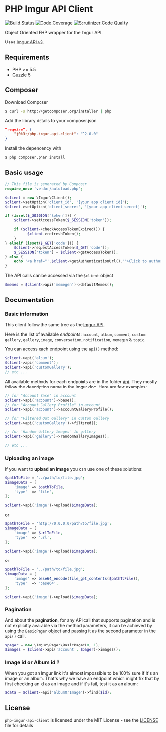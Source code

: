 # PHP Imgur API Client

[![Build Status](https://travis-ci.org/j0k3r/php-imgur-api-client.svg?branch=master)](https://travis-ci.org/j0k3r/php-imgur-api-client)
[![Code Coverage](https://scrutinizer-ci.com/g/j0k3r/php-imgur-api-client/badges/coverage.png?b=master)](https://scrutinizer-ci.com/g/j0k3r/php-imgur-api-client/?branch=master)
[![Scrutinizer Code Quality](https://scrutinizer-ci.com/g/j0k3r/php-imgur-api-client/badges/quality-score.png?b=master)](https://scrutinizer-ci.com/g/j0k3r/php-imgur-api-client/?branch=master)

Object Oriented PHP wrapper for the Imgur API.

Uses [Imgur API v3](https://api.imgur.com/).

## Requirements

* PHP >= 5.5
* [Guzzle](https://github.com/guzzle/guzzle) 5

## Composer

Download Composer

```bash
$ curl -s http://getcomposer.org/installer | php
```

Add the library details to your composer.json

```json
"require": {
    "j0k3r/php-imgur-api-client": "^2.0.0"
}
```

Install the dependency with

```bash
$ php composer.phar install
```

## Basic usage

```php
// This file is generated by Composer
require_once 'vendor/autoload.php';

$client = new \Imgur\Client();
$client->setOption('client_id', '[your app client id]');
$client->setOption('client_secret', '[your app client secret]');

if (isset($_SESSION['token'])) {
    $client->setAccessToken($_SESSION['token']);

    if ($client->checkAccessTokenExpired()) {
          $client->refreshToken();
    }
} elseif (isset($_GET['code'])) {
    $client->requestAccessToken($_GET['code']);
    $_SESSION['token'] = $client->getAccessToken();
} else {
    echo '<a href="'.$client->getAuthenticationUrl().'">Click to authorize</a>';
}
```

The API calls can be accessed via the `$client` object

```php
$memes = $client->api('memegen')->defaultMemes();
```

## Documentation

### Basic information

This client follow the same tree as the [Imgur API](https://api.imgur.com/endpoints).

Here is the list of available _endpoints_: `account`, `album`, `comment`, `custom gallery`, `gallery`, `image`, `conversation`, `notification`, `memegen` & `topic`.

You can access each endpoint using the `api()` method:

```php
$client->api('album');
$client->api('comment');
$client->api('customGallery');
// etc ...
```

All available methods for each endpoints are in the folder [Api](lib/Imgur/Api). They mostly follow the description name in the Imgur doc. Here are few examples:

```php
// for "Account Base" in account
$client->api('account')->base();
// for "Account Gallery Profile" in account
$client->api('account')->accountGalleryProfile();

// for "Filtered Out Gallery" in Custom Gallery
$client->api('customGallery')->filtered();

// for "Random Gallery Images" in gallery
$client->api('gallery')->randomGalleryImages();

// etc ...
```

### Uploading an image

If you want to **upload an image** you can use one of these solutions:

```php
$pathToFile = '../path/to/file.jpg';
$imageData = [
    'image' => $pathToFile,
    'type'  => 'file',
];

$client->api('image')->upload($imageData);
```

or


```php
$pathToFile = 'http://0.0.0.0/path/to/file.jpg';
$imageData = [
    'image' => $urlToFile,
    'type'  => 'url',
];

$client->api('image')->upload($imageData);
```

or


```php
$pathToFile = '../path/to/file.jpg';
$imageData = [
    'image' => base64_encode(file_get_contents($pathToFile)),
    'type'  => 'base64',
];

$client->api('image')->upload($imageData);
```

### Pagination

And about the **pagination**, for any API call that supports pagination and is not explicitly available via the method parameters, it can be achieved by using the `BasicPager` object and passing it as the second parameter in the `api()` call.

```php
$pager = new \Imgur\Pager\BasicPager(0, 1);
$images = $client->api('account', $pager)->images();
```

### Image id or Album id ?

When you got an Imgur link it's almost impossible to be 100% sure if it's an image or an album.
That's why we have an endpoint which might fix that by first checking an id as an image and if it's fail, test it as an album:


```php
$data = $client->api('albumOrImage')->find($id);
```

## License

`php-imgur-api-client` is licensed under the MIT License - see the [LICENSE](LICENSE) file for details
